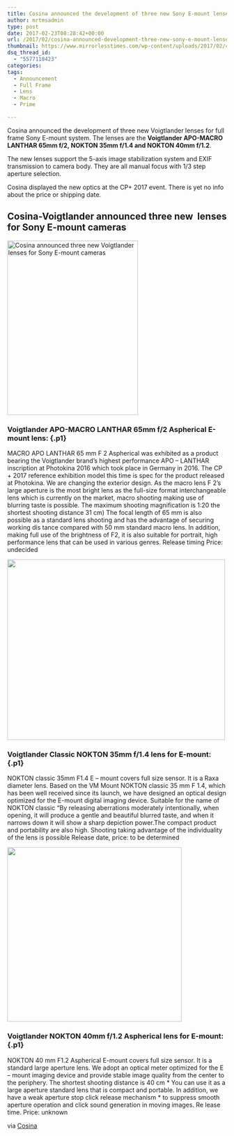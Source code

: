 ```yaml
---
title: Cosina announced the development of three new Sony E-mount lenses
author: mrtmsadmin
type: post
date: 2017-02-23T08:28:42+00:00
url: /2017/02/cosina-announced-development-three-new-sony-e-mount-lenses/
thumbnail: https://www.mirrorlesstimes.com/wp-content/uploads/2017/02/cosina-voigtlander-lenses-sony-e-mount-1.jpg
dsq_thread_id:
  - "5577118423"
categories:
tags:
  - Announcement
  - Full Frame
  - Lens
  - Macro
  - Prime

---
```

Cosina announced the development of three new Voigtlander lenses for full frame Sony E-mount system. The lenses are the **Voigtlander APO-MACRO LANTHAR 65mm f/2, NOKTON 35mm f/1.4 and NOKTON 40mm f/1.2**.

<span class="s1">The new lenses support the 5-axis image stabilization system and </span>EXIF transmission to camera body. They are all manual focus with 1/3 step aperture selection.

Cosina displayed the new optics at the CP+ 2017 event. There is yet no info about the price or shipping date. <!--more-->

## Cosina-Voigtlander announced three new  lenses for Sony E-mount cameras

[<img class="aligncenter wp-image-999 size-full" title="Cosina announced three new Voigtlander lenses for Sony E-mount cameras" src="https://i2.wp.com/www.mirrorlesstimes.com/wp-content/uploads/2017/02/Voigtlander-APO-MACRO-LANTHAR-65mm-F2-Aspherical-E-mount-lens.jpg?resize=300%2C400&#038;ssl=1" alt="Cosina announced three new Voigtlander lenses for Sony E-mount cameras" width="300" height="400" srcset="https://i2.wp.com/www.mirrorlesstimes.com/wp-content/uploads/2017/02/Voigtlander-APO-MACRO-LANTHAR-65mm-F2-Aspherical-E-mount-lens.jpg?w=300&ssl=1 300w, https://i2.wp.com/www.mirrorlesstimes.com/wp-content/uploads/2017/02/Voigtlander-APO-MACRO-LANTHAR-65mm-F2-Aspherical-E-mount-lens.jpg?resize=225%2C300&ssl=1 225w" sizes="(max-width: 300px) 100vw, 300px" data-recalc-dims="1" />][1]

### <span class="s1"><b>Voigtlander APO-MACRO LANTHAR 65mm f/2 Aspherical E-mount lens:</b></span> {.p1}

<p class="p1">
  <span class="s1">MACRO APO LANTHAR 65 mm F 2 Aspherical was exhibited as a product bearing the Voigtlander brand’s highest performance APO – LANTHAR inscription at Photokina 2016 which took place in Germany in 2016. The CP + 2017 reference exhibition model this time is spec for the product released at Photokina. We are changing the exterior design. As the macro lens F 2’s large aperture is the most bright lens as the full-size format interchangeable lens which is currently on the market, macro shooting making use of blurring taste is possible. The maximum shooting magnification is 1:20 the shortest shooting distance 31 cm) The focal length of 65 mm is also possible as a standard lens shooting and has the advantage of securing working dis tance compared with 50 mm standard macro lens. In addition, making full use of the brightness of F2, it is also suitable for portrait, high performance lens that can be used in various genres. Release timing Price: undecided</span>
</p>

<p class="p1">
  <a href="https://i1.wp.com/www.mirrorlesstimes.com/wp-content/uploads/2017/02/Voigtlander-Classic-NOKTON-35mm-f1.4-lens-for-E-mount-1.jpg?ssl=1"><img class="aligncenter size-full wp-image-1001" src="https://i1.wp.com/www.mirrorlesstimes.com/wp-content/uploads/2017/02/Voigtlander-Classic-NOKTON-35mm-f1.4-lens-for-E-mount-1.jpg?resize=500%2C414&#038;ssl=1" alt="" width="500" height="414" srcset="https://i1.wp.com/www.mirrorlesstimes.com/wp-content/uploads/2017/02/Voigtlander-Classic-NOKTON-35mm-f1.4-lens-for-E-mount-1.jpg?w=500&ssl=1 500w, https://i1.wp.com/www.mirrorlesstimes.com/wp-content/uploads/2017/02/Voigtlander-Classic-NOKTON-35mm-f1.4-lens-for-E-mount-1.jpg?resize=300%2C248&ssl=1 300w" sizes="(max-width: 500px) 100vw, 500px" data-recalc-dims="1" /></a>
</p>

### <span class="s1"><b>Voigtlander Classic NOKTON 35mm f/1.4 lens for E-mount:</b></span> {.p1}

<p class="p1">
  <span class="s1">NOKTON classic 35mm F1.4 E – mount covers full size sensor. It is a Raxa diameter lens. Based on the VM Mount NOKTON classic 35 mm F 1.4, which has been well received since its launch, we have designed an optical design optimized for the E-mount digital imaging device. Suitable for the name of NOKTON classic “By releasing aberrations moderately intentionally, when opening, it will produce a gentle and beautiful blurred taste, and when it narrows down it will show a sharp depiction power.The compact product and portability are also high. Shooting taking advantage of the individuality of the lens is possible Release date, price: to be determined</span>
</p>

<p class="p1">
  <a href="https://i0.wp.com/www.mirrorlesstimes.com/wp-content/uploads/2017/02/Voigtlander-NOKTON-40mm-f1.2-Aspherical-lens-for-E-mount.jpg?ssl=1"><img class="aligncenter size-full wp-image-1002" src="https://i0.wp.com/www.mirrorlesstimes.com/wp-content/uploads/2017/02/Voigtlander-NOKTON-40mm-f1.2-Aspherical-lens-for-E-mount.jpg?resize=400%2C400&#038;ssl=1" alt="" width="400" height="400" srcset="https://i0.wp.com/www.mirrorlesstimes.com/wp-content/uploads/2017/02/Voigtlander-NOKTON-40mm-f1.2-Aspherical-lens-for-E-mount.jpg?w=400&ssl=1 400w, https://i0.wp.com/www.mirrorlesstimes.com/wp-content/uploads/2017/02/Voigtlander-NOKTON-40mm-f1.2-Aspherical-lens-for-E-mount.jpg?resize=150%2C150&ssl=1 150w, https://i0.wp.com/www.mirrorlesstimes.com/wp-content/uploads/2017/02/Voigtlander-NOKTON-40mm-f1.2-Aspherical-lens-for-E-mount.jpg?resize=300%2C300&ssl=1 300w, https://i0.wp.com/www.mirrorlesstimes.com/wp-content/uploads/2017/02/Voigtlander-NOKTON-40mm-f1.2-Aspherical-lens-for-E-mount.jpg?resize=60%2C60&ssl=1 60w" sizes="(max-width: 400px) 100vw, 400px" data-recalc-dims="1" /></a>
</p>

### <span class="s1"><b>Voigtlander NOKTON 40mm f/1.2 Aspherical lens for E-mount:</b></span> {.p1}

<p class="p1">
  <span class="s1">NOKTON 40 mm F1.2 Aspherical E-mount covers full size sensor. It is a standard large aperture lens. We adopt an optical meter optimized for the E – mount imaging device and provide stable image quality from the center to the periphery. The shortest shooting distance is 40 cm * You can use it as a large aperture standard lens that is compact and portable. In addition, we have a weak aperture stop click release mechanism * to suppress smooth aperture operation and click sound generation in moving images. Re lease time. Price: unknown</span>
</p>

<p class="p1">
  via <span class="s1"><a href="http://www.cosina.co.jp/cp2017/cp-2017-pless.pdf">Cosina</a></span>
</p>

 [1]: https://i2.wp.com/www.mirrorlesstimes.com/wp-content/uploads/2017/02/Voigtlander-APO-MACRO-LANTHAR-65mm-F2-Aspherical-E-mount-lens.jpg?ssl=1